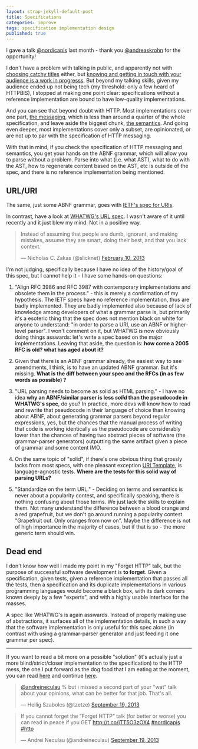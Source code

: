```yaml
---
layout: strap-jekyll-default-post
title: Specifications
categories: improve
tags: specification implementation design
published: true
---
```


I gave a talk [@nordicapis](https://twitter.com/nordicapis) last month - thank you [@andreaskrohn](https://twitter.com/andreaskrohn) for the opportunity!

I don't have a problem with talking in public, and apparently not with [choosing catchy titles](https://twitter.com/tzetze/status/380662931475554305) either, but [knowing and getting in touch with your audience is a work in progresss](https://twitter.com/tzetze/status/380677709552050176). But beyond my talking skills, given my audience ended up not being tech (my threshold: only a few heard of HTTPBIS), I stopped at making one point clear: specifications without a reference implementation are bound to have low-quality implementations.

And you can see that beyond doubt with HTTP. Most implementations cover one part, [the messaging](http://tools.ietf.org/html/draft-ietf-httpbis-p1-messaging), which is less than around a quarter of the whole specification, and leave aside the biggest chunk, [the semantics](http://tools.ietf.org/html/draft-ietf-httpbis-p2-semantics). And going even deeper, most implementations cover only a subset, are opinionated, or are not up to par with the specification of HTTP messaging.

With that in mind, if you check the specification of HTTP messaging and semantics, you get your hands on the ABNF grammar, which will allow you to parse without a problem. Parse into what (i.e. what AST), what to do with the AST, how to regenerate content based on the AST, etc is outside of the spec, and there is no reference implementation being mentioned.


## URL/URI

The same, just some ABNF grammar, goes with [IETF's spec for URIs](http://tools.ietf.org/html/rfc3986#appendix-A).

In contrast, have a look at [WHATWG's URL spec](http://url.spec.whatwg.org). I wasn't aware of it until recently and it just blew my mind. Not in a positive way.

<blockquote class="twitter-tweet"><p>Instead of assuming that people are dumb, ignorant, and making mistakes, assume they are smart, doing their best, and that you lack context.</p>&mdash; Nicholas C. Zakas (@slicknet) <a href="https://twitter.com/slicknet/statuses/300625746966241280">February 10, 2013</a></blockquote>
<script async src="//platform.twitter.com/widgets.js" charset="utf-8"></script>

I'm not judging, specifically because I have no idea of the history/goal of this spec, but I cannot help it - I have some hands-on questions:

1. "Align RFC 3986 and RFC 3987 with contemporary implementations and obsolete them in the process." - this is merely a confirmation of my hypothesis. The IETF specs have no reference implementation, thus are badly implemented. They are badly implemented also because of lack of knowledge among developers of what a grammar parse is, but primarily it's a esoteric thing that the spec does not mention black on white for anyone to understand: "in order to parse a URI, use an ABNF or higher-level parser". I won't comment on it, but WHATWG is now obviously doing things asswards: let's write a spec based on the major implementations. Leaving that aside, the question is: **how come a 2005 RFC is old? what has aged about it?**

2. Given that there is an ABNF grammar already, the easiest way to see amendments, I think, is to have an updated ABNF grammar. But it's missing. **What is the diff between your spec and the RFCs (in as few words as possible) ?**

3. "URL parsing needs to become as solid as HTML parsing." - I have no idea **why an ABNF/similar parser is less *solid* than the pseudocode in WHATWG's spec**, do you? In practice, more devs will know how to read and rewrite that pseudocode in their language of choice than knowing about ABNF, about generating grammar parsers beyond regular expressions, yes, but the chances that the manual process of writing that code is working identically as the pseudocode are considerably lower than the chances of having two abstract pieces of software (the grammar-parser generators) outputting the same artifact given a piece of grammar and some content IMO.

4. On the same topic of "solid", if there's one obvious thing that grossly lacks from most specs, with one pleasant exception [URI Template](https://github.com/uri-templates/uritemplate-test), is language-agnostic tests. **Where are the tests for this solid way of parsing URLs?**

5. "Standardize on the term URL." - Deciding on terms and semantics is never about a popularity contest, and specifically speaking, there is nothing confusing about those terms. We just lack the skills to explain them. Not many understand the difference between a blood orange and a red grapefruit, but we don't go around running a popularity contest "Grapefruit out. Only oranges from now on". Maybe the difference is not of high importance in the majority of cases, but if that is so - the more generic term should win.


## Dead end

I don't know how well I made my point in my "Forget HTTP" talk, but the purpose of successful software development is **to forget**. Given a specification, given tests, given a reference implementation that passes all the tests, then a specification and its duplicate implementations in various programming languages would become a black box, with its dark corners known deeply by a few "experts", and with a highly usable interface for the masses.

A spec like WHATWG's is again asswards. Instead of properly making use of abstractions, it surfaces all of the implementation details, in such a way that the software implementation is only useful for this spec alone (in contrast with using a grammar-parser generator and just feeding it one grammar per spec).

---

If you want to read a bit more on a possible "solution" (it's actually just a more blind/strict/closer implementation to the specification) to the HTTP mess, the one I put forward as the dog food that I am eating at the moment, you can read [here](http://hyperrest.github.io/2013-06-10-http-hell-no/) and continue [here](https://github.com/for-GET/README).

<blockquote class="twitter-tweet"><p><a href="https://twitter.com/andreineculau">@andreineculau</a> % but i missed a second part of your &quot;wat&quot; talk about your opinions, what can be better for that job. That&#39;s all.</p>&mdash; Heilig Szabolcs (@tzetze) <a href="https://twitter.com/tzetze/statuses/380727899365441537">September 19, 2013</a></blockquote>
<script async src="//platform.twitter.com/widgets.js" charset="utf-8"></script>

<blockquote class="twitter-tweet"><p>If you cannot forget the ”Forget HTTP” talk (for better or worse) you can read in peace if you GET <a href="http://t.co/jTT5O3zOX4">http://t.co/jTT5O3zOX4</a> <a href="https://twitter.com/search?q=%23nordicapis&amp;src=hash">#nordicapis</a> <a href="https://twitter.com/search?q=%23http&amp;src=hash">#http</a></p>&mdash; Andrei Neculau (@andreineculau) <a href="https://twitter.com/andreineculau/statuses/380696523220463616">September 19, 2013</a></blockquote>
<script async src="//platform.twitter.com/widgets.js" charset="utf-8"></script>
